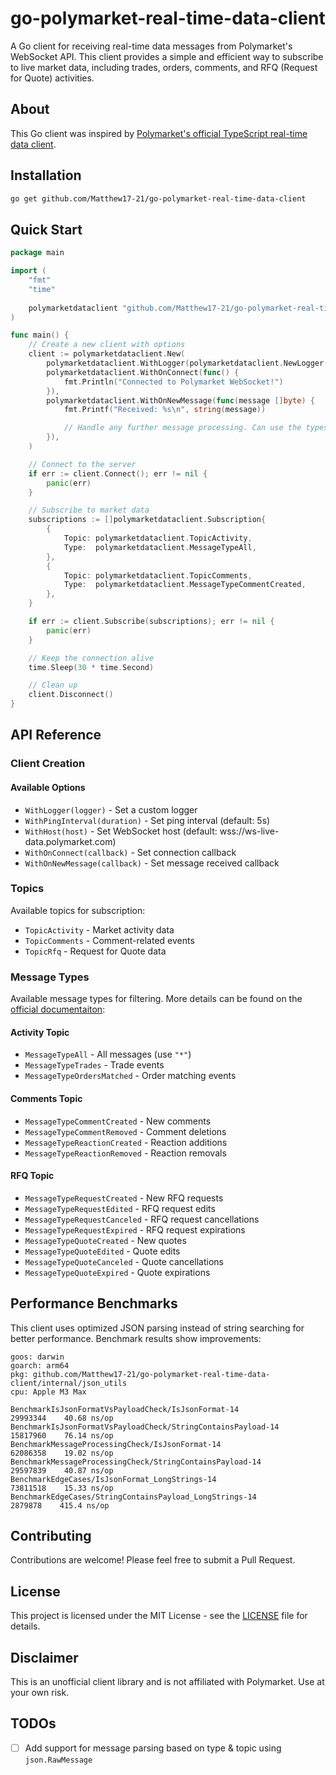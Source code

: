 # go-polymarket-real-time-data-client

A Go client for receiving real-time data messages from Polymarket's WebSocket API. This client provides a simple and efficient way to subscribe to live market data, including trades, orders, comments, and RFQ (Request for Quote) activities.

## About

This Go client was inspired by [Polymarket's official TypeScript real-time data client](https://github.com/Polymarket/real-time-data-client).


## Installation

```bash
go get github.com/Matthew17-21/go-polymarket-real-time-data-client
```

## Quick Start

```go
package main

import (
    "fmt"
    "time"
    
    polymarketdataclient "github.com/Matthew17-21/go-polymarket-real-time-data-client"
)

func main() {
    // Create a new client with options
    client := polymarketdataclient.New(
        polymarketdataclient.WithLogger(polymarketdataclient.NewLogger()),
        polymarketdataclient.WithOnConnect(func() {
            fmt.Println("Connected to Polymarket WebSocket!")
        }),
        polymarketdataclient.WithOnNewMessage(func(message []byte) {
            fmt.Printf("Received: %s\n", string(message))

            // Handle any further message processing. Can use the types in `payload.go` to unmarshal
        }),
    )

    // Connect to the server
    if err := client.Connect(); err != nil {
        panic(err)
    }

    // Subscribe to market data
    subscriptions := []polymarketdataclient.Subscription{
        {
            Topic: polymarketdataclient.TopicActivity,
            Type:  polymarketdataclient.MessageTypeAll,
        },
        {
            Topic: polymarketdataclient.TopicComments,
            Type:  polymarketdataclient.MessageTypeCommentCreated,
        },
    }

    if err := client.Subscribe(subscriptions); err != nil {
        panic(err)
    }

    // Keep the connection alive
    time.Sleep(30 * time.Second)

    // Clean up
    client.Disconnect()
}
```

## API Reference

### Client Creation

#### Available Options

- `WithLogger(logger)` - Set a custom logger
- `WithPingInterval(duration)` - Set ping interval (default: 5s)
- `WithHost(host)` - Set WebSocket host (default: wss://ws-live-data.polymarket.com)
- `WithOnConnect(callback)` - Set connection callback
- `WithOnNewMessage(callback)` - Set message received callback

### Topics

Available topics for subscription:

- `TopicActivity` - Market activity data
- `TopicComments` - Comment-related events
- `TopicRfq` - Request for Quote data

### Message Types

Available message types for filtering. More details can be found on the [official documentaiton](https://github.com/Polymarket/real-time-data-client):

#### Activity Topic
- `MessageTypeAll` - All messages (use `"*"`)
- `MessageTypeTrades` - Trade events
- `MessageTypeOrdersMatched` - Order matching events

#### Comments Topic
- `MessageTypeCommentCreated` - New comments
- `MessageTypeCommentRemoved` - Comment deletions
- `MessageTypeReactionCreated` - Reaction additions
- `MessageTypeReactionRemoved` - Reaction removals

#### RFQ Topic
- `MessageTypeRequestCreated` - New RFQ requests
- `MessageTypeRequestEdited` - RFQ request edits
- `MessageTypeRequestCanceled` - RFQ request cancellations
- `MessageTypeRequestExpired` - RFQ request expirations
- `MessageTypeQuoteCreated` - New quotes
- `MessageTypeQuoteEdited` - Quote edits
- `MessageTypeQuoteCanceled` - Quote cancellations
- `MessageTypeQuoteExpired` - Quote expirations

## Performance Benchmarks

This client uses optimized JSON parsing instead of string searching for better performance. Benchmark results show improvements:

```
goos: darwin
goarch: arm64
pkg: github.com/Matthew17-21/go-polymarket-real-time-data-client/internal/json_utils
cpu: Apple M3 Max

BenchmarkIsJsonFormatVsPayloadCheck/IsJsonFormat-14         	29993344	40.68 ns/op
BenchmarkIsJsonFormatVsPayloadCheck/StringContainsPayload-14	15817960	76.14 ns/op
BenchmarkMessageProcessingCheck/IsJsonFormat-14             	62086358	19.02 ns/op
BenchmarkMessageProcessingCheck/StringContainsPayload-14    	29597839	40.87 ns/op
BenchmarkEdgeCases/IsJsonFormat_LongStrings-14              	73811518	15.33 ns/op
BenchmarkEdgeCases/StringContainsPayload_LongStrings-14     	 2879878	415.4 ns/op
```

## Contributing

Contributions are welcome! Please feel free to submit a Pull Request.

## License

This project is licensed under the MIT License - see the [LICENSE](LICENSE) file for details.

## Disclaimer

This is an unofficial client library and is not affiliated with Polymarket. Use at your own risk.

## TODOs

- [ ] Add support for message parsing based on type & topic using `json.RawMessage`